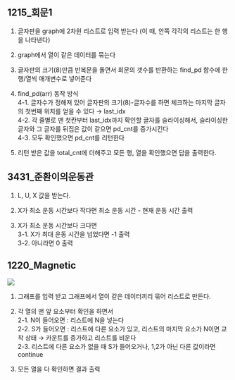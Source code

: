 ## 1215_회문1
1. 글자판을 graph에 2차원 리스트로 입력 받는다 (이 때, 안쪽 각각의 리스트는 한 행을 나타낸다)

2. graph에서 열이 같은 데이터를 묶는다

3. 글자판의 크기(8)만큼 반복문을 돌면서 회문의 갯수를 반환하는 find_pd 함수에 한 행/열씩 매개변수로 넣어준다

4. find_pd(arr) 동작 방식 <br>
4-1. 글자수가 정해져 있어 글자판의 크기(8)-글자수를 하면 체크하는 마지막 글자의 첫번째 위치를 얻을 수 있다 → last_idx <br>
   4-2. 각 줄별로 맨 첫칸부터 last_idx까지 확인할 글자를 슬라이싱해서, 슬라이싱한 글자와 그 글자를 뒤집은 값이 같으면 pd_cnt를 증가시킨다 <br>
   4-3. 모두 확인했으면 pd_cnt를 리턴한다 <br>
   
5. 리턴 받은 값을 total_cnt에 더해주고 모든 행, 열을 확인했으면 답을 출력한다.

## 3431_준환이의운동관
1. L, U, X 값을 받는다.

2. X가 최소 운동 시간보다 작다면 최소 운동 시간 - 현재 운동 시간 출력

3. X가 최소 운동 시간보다 크다면 <br>
3-1. X가 최대 운동 시간을 넘었다면 -1 출력 <br>
   3-2. 아니라면 0 출력
   
## 1220_Magnetic
![](https://velog.velcdn.com/images/alsgk721/post/017dc58e-92a6-4abb-ac91-8206b53a5da7/image.jpeg)
1. 그래프를 입력 받고 그래프에서 열이 같은 데이터끼리 묶어 리스트로 만든다.

2. 각 열의 맨 앞 요소부터 확인을 하면서 <br>
2-1. N이 들어오면 : 리스트에 N을 넣는다 <br>
   2-2. S가 들어오면 : 리스트에 다른 요소가 있고, 리스트의 마지막 요소가 N이면 교착 상태 → 카운트를 증가하고 리스트를 비운다 <br>
   2-3. 리스트에 다른 요소가 없을 때 S가 들어오거나, 1,2가 아닌 다른 값이라면 continue
   
3. 모든 열을 다 확인하면 결과 출력